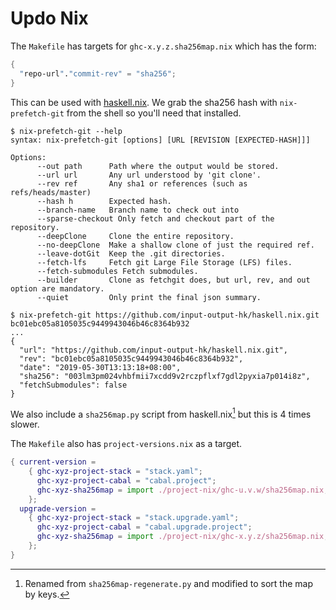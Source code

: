 # Updo Nix

The `Makefile` has targets for `ghc-x.y.z.sha256map.nix` which has the form:

```nix
{
  "repo-url"."commit-rev" = "sha256";
}
```

This can be used with [haskell.nix][haskell-nix].  We grab the sha256 hash with
`nix-prefetch-git` from the shell so you'll need that installed.

[haskell-nix]: https://input-output-hk.github.io/haskell.nix/tutorials/source-repository-hashes.html#avoiding-modifying-cabalproject-and-stackyaml

```
$ nix-prefetch-git --help
syntax: nix-prefetch-git [options] [URL [REVISION [EXPECTED-HASH]]]

Options:
      --out path      Path where the output would be stored.
      --url url       Any url understood by 'git clone'.
      --rev ref       Any sha1 or references (such as refs/heads/master)
      --hash h        Expected hash.
      --branch-name   Branch name to check out into
      --sparse-checkout Only fetch and checkout part of the repository.
      --deepClone     Clone the entire repository.
      --no-deepClone  Make a shallow clone of just the required ref.
      --leave-dotGit  Keep the .git directories.
      --fetch-lfs     Fetch git Large File Storage (LFS) files.
      --fetch-submodules Fetch submodules.
      --builder       Clone as fetchgit does, but url, rev, and out option are mandatory.
      --quiet         Only print the final json summary.
```

```
$ nix-prefetch-git https://github.com/input-output-hk/haskell.nix.git bc01ebc05a8105035c9449943046b46c8364b932
...
{
  "url": "https://github.com/input-output-hk/haskell.nix.git",
  "rev": "bc01ebc05a8105035c9449943046b46c8364b932",
  "date": "2019-05-30T13:13:18+08:00",
  "sha256": "003lm3pm024vhbfmii7xcdd9v2rczpflxf7gdl2pyxia7p014i8z",
  "fetchSubmodules": false
}
```

We also include a `sha256map.py` script from haskell.nix[^sorted] but this is 4
times slower.

The `Makefile` also has `project-versions.nix` as a target.

```nix
{ current-version =
    { ghc-xyz-project-stack = "stack.yaml";
      ghc-xyz-project-cabal = "cabal.project";
      ghc-xyz-sha256map = import ./project-nix/ghc-u.v.w/sha256map.nix;
    };
  upgrade-version =
    { ghc-xyz-project-stack = "stack.upgrade.yaml";
      ghc-xyz-project-cabal = "cabal.upgrade.project";
      ghc-xyz-sha256map = import ./project-nix/ghc-x.y.z/sha256map.nix;
    };
}
```

[^sorted]: Renamed from `sha256map-regenerate.py` and modified to sort the map by keys.